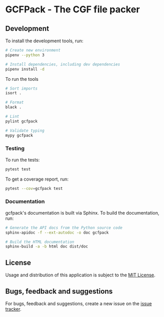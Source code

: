# GCFPack - The CGF file packer

## Development

To install the development tools, run:

```bash
# Create new environment
pipenv --python 3

# Install dependencies, including dev dependencies
pipenv install -d
```

To run the tools

```bash
# Sort imports
isort .

# Format
black .

# Lint
pylint gcfpack

# Validate typing
mypy gcfpack
```

### Testing

To run the tests:

```bash
pytest test
```

To get a coverage report, run:

```bash
pytest --cov=gcfpack test
```

### Documentation

gcfpack's documentation is built via Sphinx. To build the documentation, run:

```bash
# Generate the API docs from the Python source code
sphinx-apidoc -f --ext-autodoc -o doc gcfpack

# Build the HTML documentation
sphinx-build -a -b html doc dist/doc
```

## License

Usage and distribution of this application is subject to the [MIT License](./LICENSE).

## Bugs, feedback and suggestions

For bugs, feedback and suggestions, create a new issue on the [issue tracker](https://github.com/global-container-format/gcfpack/issues).
